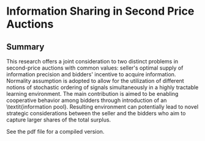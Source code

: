# Information Sharing in Second Price Auctions

## Summary

This research offers a joint consideration to two distinct problems in second-price auctions with common values: seller's optimal supply of information precision and bidders' incentive to acquire information. Normality assumption is adopted to allow for the utilization of different notions of stochastic ordering of signals simultaneously in a highly tractable learning environment. The main contribution is aimed to be enabling cooperative behavior among bidders through introduction of an \textit{information pool}. Resulting environment can potentially lead to novel strategic considerations between the seller and the bidders who aim to capture larger shares of the total surplus.


See the pdf file for a compiled version.
